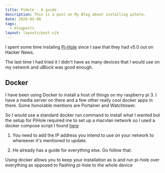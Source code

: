 ```yaml
---
title: PiHole - A guide
description: This is a post on My Blog about installing pihole.
date: 2020-05-08
tags:
  - blogposts
layout: layouts/post.njk
---
```

I spent some time instaling [Pi-Hole](https://pi-hole.net/) since I saw that they had v5.0 out on Hacker News.

The last time I had tried it I didn't have as many devices that I would use on my network and uBlock was good enough.

## Docker

I have been using Docker to install a host of things on my raspberry pi 3. I have a media server on there and a few other really cool docker apps in there. Some honorable mentions are Portainer and Watchtower.

So I would use a standard docker run command to install what I wanted but the setup for PiHole required me to set up a macvlan network so I used a docker compose script I found [here](http://tonylawrence.com/posts/unix/synology/free-your-synology-ports/)

1. You need to add the IP address you intend to use on your network to whereever it's mentioned to update.

2. He already has a guide for everything else. Go follow that.

Using docker allows you to keep your installation as is and run pi-hole over everything as opposed to flashing pi-hole to the whole device
